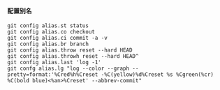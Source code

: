 #### 配置别名
    git config alias.st status
    git config alias.co checkout
    git config alias.ci commit -a -v
    git config alias.br branch
    git config alias.throw reset --hard HEAD
    git config alias.throwh reset --hard HEAD^
    git config alias.last 'log -1'
    git confg alias.lg "log --color --graph --pretty=format:'%Cred%h%Creset -%C(yellow)%d%Creset %s %Cgreen(%cr) %C(bold blue)<%an>%Creset' --abbrev-commit"

